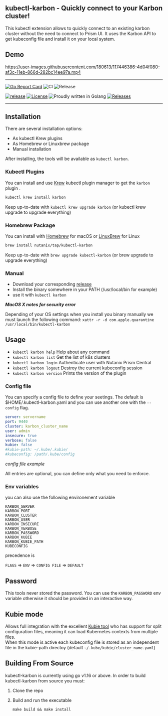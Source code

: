 ## kubectl-karbon - Quickly connect to your Karbon cluster!

This kubectl extension allows to quickly connect to an existing karbon cluster without the need to connect to Prism UI.
It uses the Karbon API to get kubeconfig file and install it on your local system.

## Demo

https://user-images.githubusercontent.com/180613/117446386-4d04f080-af3c-11eb-866d-282bc14ee97a.mp4

---

[![Go Report Card](https://goreportcard.com/badge/github.com/nutanix/kubectl-karbon)](https://goreportcard.com/report/github.com/nutanix/kubectl-karbon)
![CI](https://github.com/nutanix/kubectl-karbon/actions/workflows/ci.yml/badge.svg)
![Release](https://github.com/nutanix/kubectl-karbon/actions/workflows/release.yml/badge.svg)

[![release](https://img.shields.io/github/release-pre/nutanix/kubectl-karbon.svg)](https://github.com/nutanix/kubectl-karbon/releases)
[![License](https://img.shields.io/badge/License-Apache%202.0-blue.svg)](https://github.com/nutanix/kubectl-karbon/blob/master/LICENSE)
![Proudly written in Golang](https://img.shields.io/badge/written%20in-Golang-92d1e7.svg)
[![Releases](https://img.shields.io/github/downloads/nutanix/kubectl-karbon/total.svg)](https://github.com/nutanix/kubectl-karbon/releases)

---



## Installation

There are several installation options:

- As kubectl Krew plugins
- As Homebrew or Linuxbrew package
- Manual installation

After installing, the tools will be available as `kubectl karbon`.

### Kubectl Plugins

You can install and use [Krew](https://github.com/kubernetes-sigs/krew/) kubectl
plugin manager to get the `karbon` plugin .

```sh
kubectl krew install karbon
```

Keep up-to-date with `kubectl krew upgrade karbon` (or kubectl krew upgrade to upgrade everything)

### Homebrew Package

You can install with [Homebrew](https://brew.sh) for macOS or [LinuxBrew](https://docs.brew.sh/Homebrew-on-Linux) for Linux

```sh
brew install nutanix/tap/kubectl-karbon
```

Keep up-to-date with `brew upgrade kubectl-karbon` (or brew upgrade to upgrade everything)

### Manual

 - Download your corresponding [release](https://github.com/nutanix/kubectl-karbon/releases)
 - Install the binary somewhere in your PATH (/usr/local/bin for example)
 - use it with `kubectl karbon`

***MacOS X notes for security error***

 Depending of your OS settings when you install you binary manually we must launch the following command:
 `xattr -r -d com.apple.quarantine /usr/local/bin/kubectl-karbon`

## Usage

* `kubectl karbon help` Help about any command
* `kubectl karbon list` Get the list of k8s clusters
* `kubectl karbon login` Authenticate user with Nutanix Prism Central
* `kubectl karbon logout` Destroy the current kubeconfig session
* `kubectl karbon version` Prints the version of the plugin

### Config file

You can specify a config file to define your seetings. The default is $HOME/.kubectl-karbon.yaml and you can use another one with the `--config` flag.

```yaml
server: servername
port: 9440
cluster: karbon_cluster_name
user: admin
insecure: true
verbose: false
kubie: false
#kubie-path: ~/.kube/.kubie/
#kubeconfig: /path/.kube/config
```
*config file example*

All entries are optional, you can define only what you need to enforce.

### Env variables

you can also use the following environement variable

`KARBON_SERVER`  
`KARBON_PORT`  
`KARBON_CLUSTER`  
`KARBON_USER`  
`KARBON_INSECURE`  
`KARBON_VERBOSE`  
`KARBON_PASSWORD`  
`KARBON_KUBIE`  
`KARBON_KUBIE_PATH`  
`KUBECONFIG`

precedence is

`FLAGS` => `ENV` => `CONFIG FILE` => `DEFAULT`

## Password

This tools never stored the password. You can use the `KARBON_PASSWORD` env variable otherwise it should be provided in an interactive way.

## Kubie mode

Allows full integration with the excellent [Kubie tool](https://blog.sbstp.ca/introducing-kubie/) who has support for split configuration files, meaning it can load Kubernetes contexts from multiple files.  
When this mode is active each kubeconfig file is stored as an independent file in the kubie-path directoy (default `~/.kube/kubie/cluster_name.yaml`)

## Building From Source

 kubectl-karbon is currently using go v1.16 or above. In order to build  kubectl-karbon from source you must:

 1. Clone the repo
 2. Build and run the executable

      ```shell
      make build && make install
      ```
